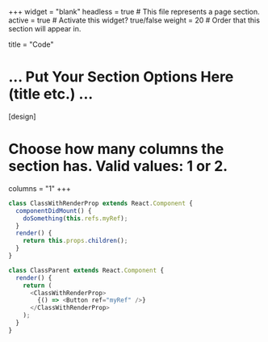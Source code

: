 +++
widget = "blank"
headless = true  # This file represents a page section.
active = true  # Activate this widget? true/false
weight = 20  # Order that this section will appear in.

title = "Code"
# ... Put Your Section Options Here (title etc.) ...

[design]
  # Choose how many columns the section has. Valid values: 1 or 2.
  columns = "1"
+++
```javascript
class ClassWithRenderProp extends React.Component {
  componentDidMount() {
    doSomething(this.refs.myRef);
  }
  render() {
    return this.props.children();
  }
}

class ClassParent extends React.Component {
  render() {
    return (
      <ClassWithRenderProp>
        {() => <Button ref="myRef" />}
      </ClassWithRenderProp>
    );
  }
}
```